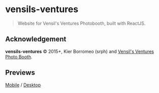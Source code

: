 # vensils-ventures
> Website for Vensil's Ventures Photobooth, built with ReactJS.

## Acknowledgement
**vensils-ventures** © 2015+, Kier Borromeo (srph) and [Vensil's Ventures Photo Booth](https://www.facebook.com/vensilsventuresPHOTOBOOTH).

## Previews
[Mobile](preview-mobile.png) / [Desktop](preview.png)

